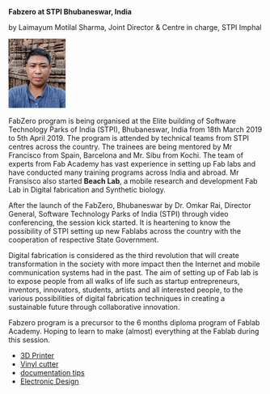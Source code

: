 **Fabzero at STPI Bhubaneswar, India** 

by Laimayum Motilal Sharma, Joint Director & Centre in charge, STPI Imphal


![Laimayum Motilal Sharma](img/selfieupload.jpg)



FabZero program is being organised at the Elite building of Software Technology Parks of India (STPI), Bhubaneswar, India from 18th March 2019 to 5th April 2019.
The program is attended by technical teams from STPI centres across the country. 
The trainees are being mentored by Mr Francisco from Spain, Barcelona and Mr. Sibu from Kochi. The team of experts from Fab Academy has vast experience in setting up  Fab labs and have conducted many training programs across India and abroad. Mr Fransisco also started **Beach Lab**, a mobile research and development Fab Lab in Digital fabrication and Synthetic biology.


After the launch of the FabZero, Bhubaneswar  by Dr. Omkar Rai,  Director General, Software Technology Parks of India (STPI) through video conferencing, the session kick started. It is heartening to know the possibility of STPI setting up new Fablabs across the country with the cooperation of  respective State Government.

Digital fabrication is considered as the third revolution that will create transformation in the society with more impact then the  Internet and mobile communication systems had in the past. 
The aim of setting up of Fab lab is to expose people from all walks of life such as startup entrepreneurs, inventors, innovators, students, artists and all interested people, to the various possibilities of digital fabrication techniques in creating a sustainable future through collaborative innovation.

Fabzero program is a precursor to the 6 months diploma program of Fablab Academy. Hoping to learn to make (almost) everything at the Fablab during this session.



- [3D Printer](3DPrinter.md)
- [Vinyl cutter](vin.md)
- [documentation tips](documentation.md)
- [Electronic Design](design.md)
